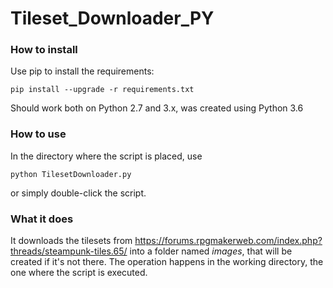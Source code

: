 # Tileset_Downloader_PY

### How to install

Use pip to install the requirements:

    pip install --upgrade -r requirements.txt
    
Should work both on Python 2.7 and 3.x, was created using Python 3.6

### How to use

In the directory where the script is placed, use

    python TilesetDownloader.py
    
or simply double-click the script.

### What it does

It downloads the tilesets from https://forums.rpgmakerweb.com/index.php?threads/steampunk-tiles.65/ into a folder named _images_, that will be created if it's not there. The operation happens in the working directory, the one where the script is executed.

